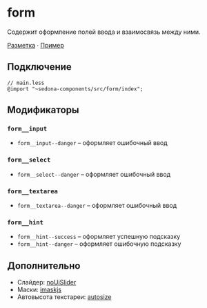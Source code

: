 # form

Содержит оформление полей ввода и взаимосвязь между ними.

[Разметка](https://github.com/getsedona/sedona-components/blob/master/src/form/examples.html) · [Пример](https://getsedona.github.io/sedona-components/form.html)

## Подключение

```less
// main.less
@import "~sedona-components/src/form/index";
```

## Модификаторы

### `form__input`

* `form__input--danger` – оформляет ошибочный ввод

### `form__select`

* `form__select--danger` – оформляет ошибочный ввод

### `form__textarea`

* `form__textarea--danger` – оформляет ошибочный ввод

### `form__hint`

* `form__hint--success` – оформляет успешную подсказку
* `form__hint--danger` – оформляет ошибочную подсказку

## Дополнительно

* Слайдер: [noUiSlider](https://github.com/leongersen/noUiSlider)
* Маски: [imaskjs](https://github.com/uNmAnNeR/imaskjs)
* Автовысота текстареи: [autosize](https://github.com/jackmoore/autosize)
